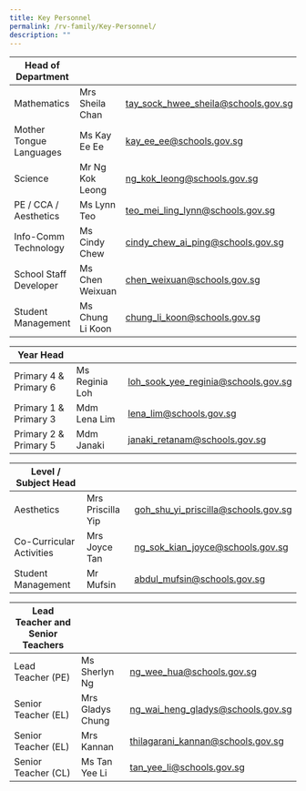 ```yaml
---
title: Key Personnel
permalink: /rv-family/Key-Personnel/
description: ""
---
```

|  Head of Department |   |   |
|---|---|---|
| Mathematics | Mrs Sheila Chan | tay_sock_hwee_sheila@schools.gov.sg |
| Mother Tongue Languages | Ms Kay Ee Ee | kay_ee_ee@schools.gov.sg |
| Science | Mr Ng Kok Leong | ng_kok_leong@schools.gov.sg |
| PE / CCA / Aesthetics | Ms Lynn Teo | teo_mei_ling_lynn@schools.gov.sg |
| Info-Comm Technology | Ms Cindy Chew | cindy_chew_ai_ping@schools.gov.sg  |
| School Staff Developer | Ms Chen Weixuan | chen_weixuan@schools.gov.sg  |
| Student Management | Ms Chung Li Koon | chung_li_koon@schools.gov.sg

| Year Head  |   |   |
|---|---|---|
| Primary 4 & Primary 6 | Ms Reginia Loh  | loh_sook_yee_reginia@schools.gov.sg  |
| Primary 1 & Primary 3 | Mdm Lena Lim  | lena_lim@schools.gov.sg  |
| Primary 2 & Primary 5 | Mdm Janaki | janaki_retanam@schools.gov.sg

| Level / Subject Head  |   |   |
|---|---|---|
| Aesthetics  | Mrs Priscilla Yip | goh_shu_yi_priscilla@schools.gov.sg  |
| Co-Curricular Activities | Mrs Joyce Tan | ng_sok_kian_joyce@schools.gov.sg |
| Student Management | Mr Mufsin | abdul_mufsin@schools.gov.sg

| Lead Teacher and Senior Teachers  |   |   |
|---|---|---|
| Lead Teacher (PE) | Ms Sherlyn Ng  | ng_wee_hua@schools.gov.sg  |
| Senior Teacher (EL) | Mrs Gladys Chung  | ng_wai_heng_gladys@schools.gov.sg  |
| Senior Teacher (EL) | Mrs Kannan | thilagarani_kannan@schools.gov.sg  |
| Senior Teacher (CL) | Ms Tan Yee Li | tan_yee_li@schools.gov.sg